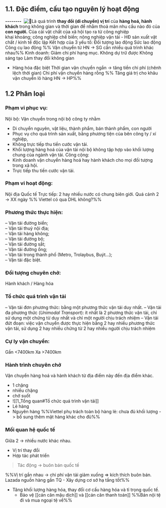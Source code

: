 ## 1.1. Đặc điểm, cấu tạo nguyên lý hoạt động
**--------**
 ![📝](https://static.xx.fbcdn.net/images/emoji.php/v9/tcc/1/16/1f4dd.png)Là quá trình **thay đổi (di chuyển) vị trí** của **hàng hoá, hành khách** trong không gian và thời gian để nhằm thoả mãn nhu cầu nào đó của **con người.**
Của cải vật chất của xã hội tạo ra từ
	công nghiệp  
	khai khoáng; 
	công nghiệp chế biến; 
	nông nghiệp 
	vận tải - HĐ sản xuất vật chất / kinh tế độc lập
Kết hợp của 3 yếu tố:
	Đối tượng lao động
	Sức lao động
	Công cụ lao động
%% Vận chuyển từ HN -> SG cần nhiều quá trình khác nhau%%
Kinh doanh: Giảm chi phí hạng mục.
	Không dự trữ được
	Không sáng tạo
	Làm thay đổi không gian
- Hàng hóa đặc biệt
	Thời gian vận chuyển ngắn -> tăng tiền chi phí (chênh lệch thời gian)
	Chi phí vận chuyển hàng rỗng
%% Tăng giá trị cho khâu vận chuyển lô hàng HN -> HP%%
## 1.2 Phân loại
### Phạm vi phục vụ:
Nội bộ: 
  Vận chuyển trong nội bộ công ty nhằm
  - Di chuyển nguyên, vật liệu, thành phẩm, bán thành phẩm, con người 
  - Phục vụ cho quá trình sản xuất, bằng phương tiện của bên công ty / xí nghiệp, 
  - Không trực tiếp thu tiền cước vận tải.
  - Khối lượng hàng hoá của vận tải nội bộ không tập hợp vào khối lượng chung của ngành vận tải.
Công cộng: 
 - Kinh doanh vận chuyển hàng hoá hay hành khách cho mọi đối tượng trong xã hội.
 - Trực tiếp thu tiền cước vận tải.
### Phạm vi hoạt động:
Nội địa
Quốc tế 
	Trực tiếp: 2 hay nhiều nước có chung biên giới.
	Quá cảnh 2 -> XX ngày
%% Viettel có qua DHL không?%%
### Phương thức thực hiện:
– Vận tải đường biển;  
– Vận tải thuỷ nội địa;  
– Vận tải hàng không;  
– Vận tải đường bộ;  
– Vận tải đường sắt;  
– Vận tải đường ống;  
– Vận tải trong thành phố (Metro, Trolaybus, Buýt...);  
– Vận tải đặc biệt.
### Đối tượng chuyên chở:
Hành khách / Hàng hóa
### Tổ chức quá trình vận tải  
– Vận tải đơn phương thức: 
	bằng một phương thức vận tải duy nhất. 
– Vận tải đa phương thức (_Unimodal Transport_): 
	ít nhất là 2 phương thức vận tải, 
	chỉ sử dụng một chứng từ duy nhất và chỉ một người chịu trách nhiệm 
– Vận tải đứt đoạn: 
	việc vận chuyển được thực hiện bằng 2 hay nhiều phương thức vận tải, 
	sử dụng 2 hay nhiều chứng từ 2 hay nhiều người chịu trách nhiệm
### Cự ly vận chuyển:
Gần <7400km
Xa >7400km 
### Hành trình chuyên chở
Vận chuyển hàng hoá và hành khách từ địa điểm này đến địa điểm khác.
- 1 chặng 
- nhiều chặng 
- chở suốt
-  ![[1_Tổng quan#Tổ chức quá trình vận tải]] 
- Lẻ hàng
- Nguyên hàng
  %%Viettel phụ trách toàn bộ hàng lẻ: chưa đủ khối lượng -> bổ sung thêm mặt hàng khác cho đủ%%
### Mối quan hệ quốc tế
Giữa 2 -> nhiều nước khác nhau.
  - Vị trí thay đổi
  - Hợp tác phát triển
> Tác động -> buôn bán quốc tế

%%Vị trí gần nhau -> chi phí vận tải giảm xuống => kích thích buôn bán.
Lazada nguồn hàng gần TQ - Xây dựng cơ sở hạ tầng tốt%%

- Tăng khối lượng hàng hóa, thay đổi cơ cấu hàng hóa và tỉ trọng quốc tế.
	- Bảo vệ [[cán cân mậu dịch]] và [[cán cân thanh toán]]
%%Bán nội tệ đi và mua ngoại tệ về%%






